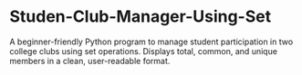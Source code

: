 # Studen-Club-Manager-Using-Set
A beginner-friendly Python program to manage student participation in two college clubs using set operations. Displays total, common, and unique members in a clean, user-readable format.
